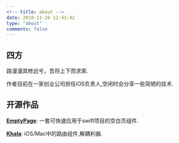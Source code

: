 ```yaml
---
<!-- title: about -->
date: 2018-11-26 12:43:42
type: "about"
comments: false
---
```


## 四方

路漫漫其修远兮，吾将上下而求索.

作者目前在一家创业公司担任iOS负责人,空闲时会分享一些简陋的技术.

## 开源作品

[**EmptyPage**](https://github.com/linhay/EmptyPage): 一套可快速应用于swift项目的空白页组件.

[**Khala**](https://github.com/linhay/Khala): iOS/Mac中的路由组件,解耦利器.